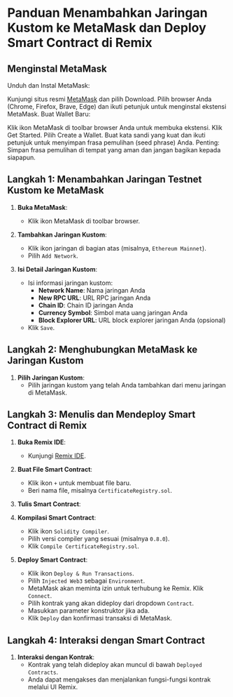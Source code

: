 # Panduan Menambahkan Jaringan Kustom ke MetaMask dan Deploy Smart Contract di Remix

## Menginstal MetaMask
Unduh dan Instal MetaMask:

Kunjungi situs resmi [MetaMask](https://metamask.io/) dan pilih Download.
Pilih browser Anda (Chrome, Firefox, Brave, Edge) dan ikuti petunjuk untuk menginstal ekstensi MetaMask.
Buat Wallet Baru:

Klik ikon MetaMask di toolbar browser Anda untuk membuka ekstensi.
Klik Get Started.
Pilih Create a Wallet.
Buat kata sandi yang kuat dan ikuti petunjuk untuk menyimpan frasa pemulihan (seed phrase) Anda. Penting: Simpan frasa pemulihan di tempat yang aman dan jangan bagikan kepada siapapun.

## Langkah 1: Menambahkan Jaringan Testnet Kustom ke MetaMask

1. **Buka MetaMask**:
   - Klik ikon MetaMask di toolbar browser.

2. **Tambahkan Jaringan Kustom**:
   - Klik ikon jaringan di bagian atas (misalnya, `Ethereum Mainnet`).
   - Pilih `Add Network`.

3. **Isi Detail Jaringan Kustom**:
   - Isi informasi jaringan kustom:
     - **Network Name**: Nama jaringan Anda
     - **New RPC URL**: URL RPC jaringan Anda
     - **Chain ID**: Chain ID jaringan Anda
     - **Currency Symbol**: Simbol mata uang jaringan Anda
     - **Block Explorer URL**: URL block explorer jaringan Anda (opsional)
   - Klik `Save`.

## Langkah 2: Menghubungkan MetaMask ke Jaringan Kustom

1. **Pilih Jaringan Kustom**:
   - Pilih jaringan kustom yang telah Anda tambahkan dari menu jaringan di MetaMask.

## Langkah 3: Menulis dan Mendeploy Smart Contract di Remix

1. **Buka Remix IDE**:
   - Kunjungi [Remix IDE](https://remix.ethereum.org/).

2. **Buat File Smart Contract**:
   - Klik ikon `+` untuk membuat file baru.
   - Beri nama file, misalnya `CertificateRegistry.sol`.

3. **Tulis Smart Contract**:

4. **Kompilasi Smart Contract**:
   - Klik ikon `Solidity Compiler`.
   - Pilih versi compiler yang sesuai (misalnya `0.8.0`).
   - Klik `Compile CertificateRegistry.sol`.

5. **Deploy Smart Contract**:
   - Klik ikon `Deploy & Run Transactions`.
   - Pilih `Injected Web3` sebagai `Environment`.
   - MetaMask akan meminta izin untuk terhubung ke Remix. Klik `Connect`.
   - Pilih kontrak yang akan dideploy dari dropdown `Contract`.
   - Masukkan parameter konstruktor jika ada.
   - Klik `Deploy` dan konfirmasi transaksi di MetaMask.

## Langkah 4: Interaksi dengan Smart Contract

1. **Interaksi dengan Kontrak**:
   - Kontrak yang telah dideploy akan muncul di bawah `Deployed Contracts`.
   - Anda dapat mengakses dan menjalankan fungsi-fungsi kontrak melalui UI Remix.


